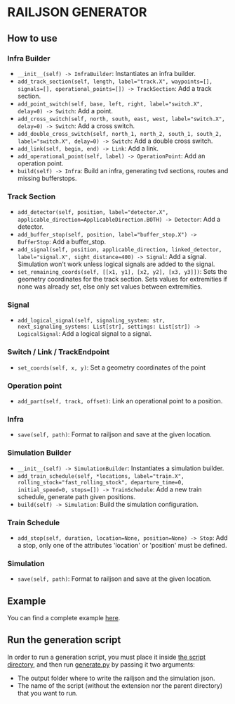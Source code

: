 # RAILJSON GENERATOR

## How to use

### Infra Builder

- `__init__(self) -> InfraBuilder`: Instantiates an infra builder.
- `add_track_section(self, length, label="track.X", waypoints=[], signals=[], operational_points=[]) -> TrackSection`: Add a track section.
- `add_point_switch(self, base, left, right, label="switch.X", delay=0) -> Switch`: Add a point.
- `add_cross_switch(self, north, south, east, west, label="switch.X", delay=0) -> Switch`: Add a cross switch.
- `add_double_cross_switch(self, north_1, north_2, south_1, south_2, label="switch.X", delay=0) -> Switch`: Add a double cross switch.
- `add_link(self, begin, end) -> Link`: Add a link.
- `add_operational_point(self, label) -> OperationPoint`: Add an operation point.
- `build(self) -> Infra`: Build an infra, generating tvd sections, routes and missing bufferstops.

### Track Section

- `add_detector(self, position, label="detector.X", applicable_direction=ApplicableDirection.BOTH) -> Detector`: Add a detector.
- `add_buffer_stop(self, position, label="buffer_stop.X") -> BufferStop`: Add a buffer_stop.
- `add_signal(self, position, applicable_direction, linked_detector, label="signal.X", sight_distance=400) -> Signal`: Add a signal. Simulation won't work unless logical signals are added to the signal.
- `set_remaining_coords(self, [[x1, y1], [x2, y2], [x3, y3]])`: Sets the geometry coordinates for the track section. Sets values for extremities if none was already set, else only set values between extremities.

### Signal

- `add_logical_signal(self, signaling_system: str, next_signaling_systems: List[str], settings: List[str]) -> LogicalSignal`: Add a logical signal to a signal.

### Switch / Link / TrackEndpoint

- `set_coords(self, x, y)`: Set a geometry coordinates of the point

### Operation point

- `add_part(self, track, offset)`: Link an operational point to a position.

### Infra

- `save(self, path)`: Format to railjson and save at the given location.

### Simulation Builder

- `__init__(self) -> SimulationBuilder`: Instantiates a simulation builder.
- `add_train_schedule(self, *locations, label="train.X", rolling_stock="fast_rolling_stock", departure_time=0, initial_speed=0, stops=[]) -> TrainSchedule`: Add a new train schedule, generate path given positions.
- `build(self) -> Simulation`: Build the simulation configuration.

### Train Schedule

- `add_stop(self, duration, location=None, position=None) -> Stop`: Add a stop, only one of the attributes 'location' or 'position' must be defined.

### Simulation

- `save(self, path)`: Format to railjson and save at the given location.

## Example

You can find a complete example [here](./railjson_generator/scripts/examples/example_script.py).

## Run the generation script

In order to run a generation script, you must place it inside [the script directory](./railjson_generator/scripts), and then run [generate.py](./railjson_generator/generate.py) by passing it two arguments:

- The output folder where to write the railjson and the simulation json.
- The name of the script (without the extension nor the parent directory) that you want to run.

